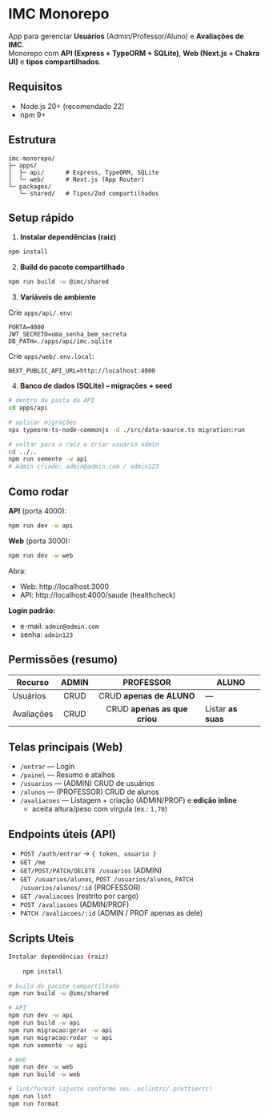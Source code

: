 # IMC Monorepo

App para gerenciar **Usuários** (Admin/Professor/Aluno) e **Avaliações de IMC**.  
Monorepo com **API (Express + TypeORM + SQLite)**, **Web (Next.js + Chakra UI)** e **tipos compartilhados**.

## Requisitos
- Node.js 20+ (recomendado 22)
- npm 9+

## Estrutura
```
imc-monorepo/
├─ apps/
│  ├─ api/      # Express, TypeORM, SQLite
│  └─ web/      # Next.js (App Router)
└─ packages/
   └─ shared/   # Tipos/Zod compartilhados
```

## Setup rápido

1) **Instalar dependências (raiz)**
```bash
npm install
```

2) **Build do pacote compartilhado**
```bash
npm run build -w @imc/shared
```

3) **Variáveis de ambiente**

Crie `apps/api/.env`:
```env
PORTA=4000
JWT_SECRETO=uma_senha_bem_secreta
DB_PATH=./apps/api/imc.sqlite
```

Crie `apps/web/.env.local`:
```env
NEXT_PUBLIC_API_URL=http://localhost:4000
```

4) **Banco de dados (SQLite) – migrações + seed**
```bash
# dentro da pasta da API
cd apps/api

# aplicar migrações
npx typeorm-ts-node-commonjs -d ./src/data-source.ts migration:run

# voltar para a raiz e criar usuário admin
cd ../..
npm run semente -w api
# Admin criado: admin@admin.com / admin123
```

## Como rodar

**API** (porta 4000):
```bash
npm run dev -w api
```

**Web** (porta 3000):
```bash
npm run dev -w web
```

Abra:
- Web: http://localhost:3000
- API: http://localhost:4000/saude (healthcheck)

**Login padrão:**
- e-mail: `admin@admin.com`
- senha: `admin123`

## Permissões (resumo)

| Recurso    | ADMIN | PROFESSOR                          | ALUNO                 |
|------------|:-----:|:----------------------------------:|-----------------------|
| Usuários   | CRUD  | CRUD **apenas de ALUNO**           | —                     |
| Avaliações | CRUD  | CRUD **apenas as que criou**       | Listar **as suas**    |

## Telas principais (Web)
- `/entrar` — Login
- `/painel` — Resumo e atalhos
- `/usuarios` — (ADMIN) CRUD de usuários
- `/alunos` — (PROFESSOR) CRUD de alunos
- `/avaliacoes` — Listagem + criação (ADMIN/PROF) e **edição inline**  
  - aceita altura/peso com vírgula (ex.: `1,70`)

## Endpoints úteis (API)
- `POST /auth/entrar` → `{ token, usuario }`
- `GET /me`
- `GET/POST/PATCH/DELETE /usuarios` (ADMIN)
- `GET /usuarios/alunos`, `POST /usuarios/alunos`, `PATCH /usuarios/alunos/:id` (PROFESSOR)
- `GET /avaliacoes` (restrito por cargo)
- `POST /avaliacoes` (ADMIN/PROF)
- `PATCH /avaliacoes/:id` (ADMIN / PROF apenas as dele)


## Scripts Uteis
```bash
Instalar dependências (raiz)
    
    npm install

# build do pacote compartilhado
npm run build -w @imc/shared

# API
npm run dev -w api
npm run build -w api
npm run migracao:gerar -w api
npm run migracao:rodar -w api
npm run semente -w api

# Web
npm run dev -w web
npm run build -w web

# lint/format (ajuste conforme seu .eslintrc/.prettierrc)
npm run lint
npm run format

